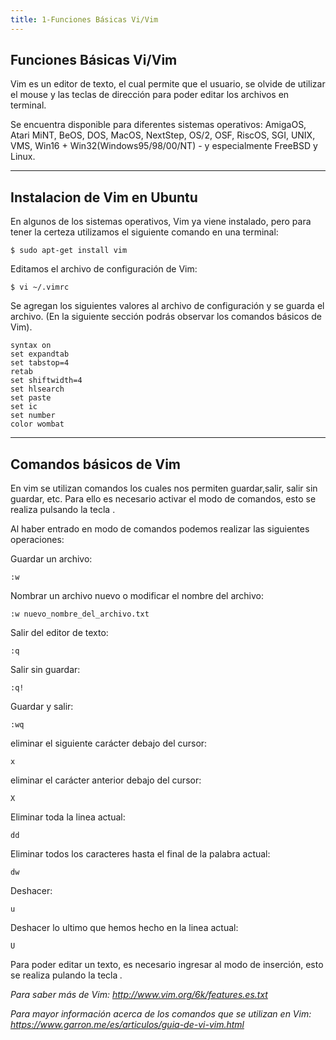 ```yaml
---
title: 1-Funciones Básicas Vi/Vim
---
```

## Funciones Básicas Vi/Vim

Vim es un editor de texto, el cual permite que el usuario, se olvide de utilizar el mouse y las teclas de dirección para poder editar los archivos en terminal.

 Se encuentra disponible para diferentes sistemas operativos: AmigaOS, Atari MiNT, BeOS, DOS, MacOS, NextStep, OS/2, OSF, RiscOS, SGI, UNIX, VMS, Win16 + Win32(Windows95/98/00/NT) - y especialmente FreeBSD y Linux.


---
  Instalacion de Vim en Ubuntu 
---
En algunos de los sistemas operativos, Vim ya viene instalado, pero para tener la certeza utilizamos el siguiente comando en una terminal: 

```
$ sudo apt-get install vim
```
Editamos el archivo de configuración de Vim:
```
$ vi ~/.vimrc
```

Se agregan los siguientes valores al archivo de configuración y se guarda el archivo. (En la siguiente sección podrás observar los comandos básicos de Vim).

```
syntax on
set expandtab
set tabstop=4
retab
set shiftwidth=4
set hlsearch
set paste
set ic
set number
color wombat
```

---
  Comandos básicos de Vim
---

En vim se utilizan comandos los cuales nos permiten guardar,salir, salir sin guardar, etc. Para ello es necesario activar el modo de comandos, esto se realiza pulsando la tecla <ESC>. 

Al haber entrado en modo de comandos podemos realizar las siguientes operaciones: 

Guardar un archivo: 
```
:w
```
Nombrar un archivo nuevo o modificar el nombre del archivo:
```
:w nuevo_nombre_del_archivo.txt
```

Salir del editor de texto: 
```
:q
```

Salir sin guardar: 
```
:q!
```

Guardar y salir: 
```
:wq
```

eliminar el siguiente carácter debajo del cursor:
```
x
```

eliminar el carácter anterior debajo del cursor:
```
X
```

Eliminar toda la linea actual: 
```
dd 
```
Eliminar todos los caracteres hasta el final de la palabra actual: 
```
dw
```

Deshacer: 
```
u
```

Deshacer lo ultimo que hemos hecho en la linea actual: 
```
U
```

Para poder editar un texto, es necesario ingresar al modo de inserción, esto se realiza pulando la tecla <i>.


Para saber más de Vim: <a href='http://www.vim.org/6k/features.es.txt' target='_blank' rel='nofollow'>http://www.vim.org/6k/features.es.txt</a>


Para mayor información acerca de los comandos que se utilizan en Vim: <a href='https://www.garron.me/es/articulos/guia-de-vi-vim.html' target='_blank' rel='nofollow'>https://www.garron.me/es/articulos/guia-de-vi-vim.html</a>

	
